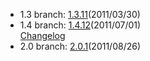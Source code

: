 - 1.3 branch: [1.3.11](http://www.symfony-project.org/installation)(2011/03/30)
- 1.4 branch: [1.4.12](http://www.symfony-project.org/installation)(2011/07/01)<br />
  [Changelog](/changelog/1_4)
- 2.0 branch: [2.0.1](http://symfony.com/download)(2011/08/26)
